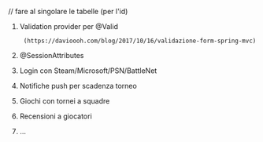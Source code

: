 // fare al singolare le tabelle (per l'id)

1. Validation provider per @Valid 

        (https://davioooh.com/blog/2017/10/16/validazione-form-spring-mvc)
        
2. @SessionAttributes
3. Login con Steam/Microsoft/PSN/BattleNet
4. Notifiche push per scadenza torneo
5. Giochi con tornei a squadre
6. Recensioni a giocatori
7. ...